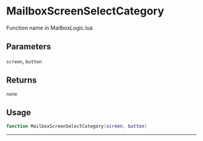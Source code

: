 # MailboxScreenSelectCategory
Function name in MailboxLogic.lua
## Parameters
`screen`, `button`
## Returns
`none`
## Usage
```lua
function MailboxScreenSelectCategory(screen, button)
```
---
